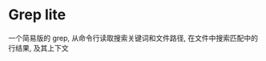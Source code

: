 # Grep lite

一个简易版的 grep, 从命令行读取搜索关键词和文件路径, 在文件中搜索匹配中的行结果,
及其上下文

<code-block lang="rust" src="examples/grep-lite/src/main.rs"/>
